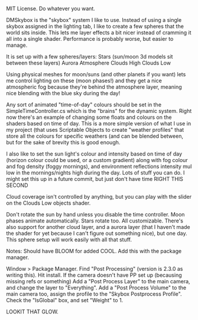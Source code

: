 MIT License. Do whatever you want.

DMSkybox is the "skybox" system I like to use. Instead of using a single skybox assigned in the lighting tab, I like to create a few spheres that the world sits inside. This lets me layer effects a bit nicer instead of cramming it all into a single shader.  Performance is probably worse, but easier to manage.

It is set up with a few spheres/layers:
Stars
(sun/moon 3d models sit between these layers)
Aurora
Atmosphere
Clouds High
Clouds Low

Using physical meshes for moon/suns (and other planets if you want) lets me control lighting on these (moon phases!) and they get a nice atmospheric fog because they're behind the atmosphere layer, meaning nice blending with the blue sky during the day! 


Any sort of animated "time-of-day" colours should be set in the SimpleTimeController.cs which is the "brains" for the dynamic system. Right now there's an example of changing some floats and colours on the shaders based on time of day.  This is a more simple version of what I use in my project (that uses Scriptable Objects to create "weather profiles" that store all the colours for specific weathers (and can be blended between, but for the sake of brevity this is good enough.

I also like to set the sun light's colour and intensity based on time of day (horizon colour could be used, or a custom gradient) along with fog colour and fog density (foggy mornings), and environment reflections intensity mul low in the mornings/nights high during the day.  Lots of stuff you can do. I might set this up in a future commit, but just don't have time RIGHT THIS SECOND

Cloud coverage isn't controlled by anything, but you can play with the slider on the Clouds Low objects shader.

Don't rotate the sun by hand unless you disable the time controller.  Moon phases animate automatically. Stars rotate too.  All customizable. There's also support for another cloud layer, and a aurora layer (that I haven't made the shader for yet because I can't figure out something nice), but one day.  This sphere setup will work easily with all that stuff.

Notes:
Should have BLOOM for added COOL.  Add this with the package manager.

Window > Package Manager. Find "Post Processing" (version is 2.3.0 as writing this). Hit install. If the camera doesn't have PP set up (becausing missing refs or something) Add a "Post Process Layer" to the main camera, and change the layer to "Everything". Add a "Post Process Volume" to the main camera too, assign the profile to the "Skybox Postprocess Profile". Check the "IsGlobal" box, and set "Weight" to 1.

LOOKIT THAT GLOW.

